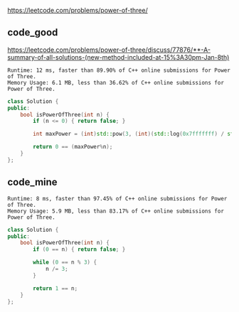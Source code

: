 
https://leetcode.com/problems/power-of-three/


## code_good
https://leetcode.com/problems/power-of-three/discuss/77876/**-A-summary-of-all-solutions-(new-method-included-at-15%3A30pm-Jan-8th)  

```
Runtime: 12 ms, faster than 89.90% of C++ online submissions for Power of Three.
Memory Usage: 6.1 MB, less than 36.62% of C++ online submissions for Power of Three.
```

``` cpp
class Solution {
public:
    bool isPowerOfThree(int n) {
        if (n <= 0) { return false; }

        int maxPower = (int)std::pow(3, (int)(std::log(0x7fffffff) / std::log(3)));

        return 0 == (maxPower%n);
    }
};
```

## code_mine

``` 
Runtime: 8 ms, faster than 97.45% of C++ online submissions for Power of Three.
Memory Usage: 5.9 MB, less than 83.17% of C++ online submissions for Power of Three.
```

``` cpp
class Solution {
public:
    bool isPowerOfThree(int n) {
        if (0 == n) { return false; }

        while (0 == n % 3) {
            n /= 3;
        }

        return 1 == n;
    }
};
```
